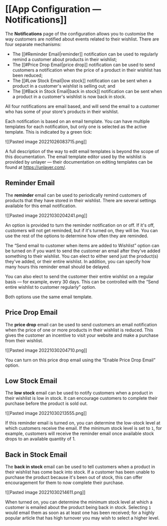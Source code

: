 # [[App Configuration — Notifications]]

The **Notifications** page of the configuration allows you to customise the way customers are notified about events related to their wishlist. There are four separate mechanisms:

- The [[#Reminder Email|reminder]] notification can be used to regularly remind a customer about products in their wishlist;
- The [[#Price Drop Email|price drop]] notification can be used to send customers a notification when the price of a product in their wishlist has been reduced;
- The [[#Low Stock Email|low stock]] notification can be sent when a product in a customer's wishlist is selling out; and
- The [[#Back in Stock Email|back in stock]] notification can be sent when a product in a customer's wishlist is now back in stock.

All four notifications are email based, and will send the email to a customer who has some of your store's products in their wishlist.

Each notification is based on an email template. You can have multiple templates for each notification, but only one is selected as the active template. This is indicated by a green tick:

![[Pasted image 20221026083715.png]]

A full description of the way to edit email templates is beyond the scope of this documentation. The email template editor used by the wishlist is provided by unlayer — their documentation on editing templates can be found at https://unlayer.com/.

## Reminder Email

The **reminder** email can be used to periodically remind customers of products that they have stored in their wishlist. There are several settings available for this email notification.

![[Pasted image 20221030204241.png]]

An option is provided to turn the reminder notification on or off. If it's off, customers will not get reminded, but if it's turned on, they will be. You can use the rest of the options to determine how often they are reminded.

The “Send email to customer when items are added to Wishlist” option can be turned on if you want to send the customer an email after they've added something to their wishlist. You can elect to either send just the product(s) they've added, or their entire wishlist. In addition, you can specify how many hours this reminder email should be delayed.

You can also elect to send the customer their entire wishlist on a regular basis — for example, every 30 days. This can be controlled with the “Send entire wishlist to customer regularly” option.

Both options use the same email template.

## Price Drop Email

The **price drop** email can be used to send customers an email notification when the price of one or more products in their wishlist is reduced. This gives the customer an incentive to visit your website and make a purchase from their wishlist.

![[Pasted image 20221030204710.png]]

You can turn on this price drop email using the “Enable Price Drop Email” option.

## Low Stock Email

The **low stock** email can be used to notify customers when a product in their wishlist is low in stock. It can encourage customers to complete their purchase before the product is sold out.

![[Pasted image 20221030213555.png]]

If this reminder email is turned on, you can determine the low-stock level at which customers receive the email. If the minimum stock level is set to `1`, for example, customers will receive the reminder email once available stock drops to an available quantity of 1.

## Back in Stock Email

The **back in stock** email can be used to tell customers when a product in their wishlist has come back into stock. If a customer has been unable to purchase the product because it's been out of stock, this can offer encouragement for them to now complete their purchase.

![[Pasted image 20221030214611.png]]

When turned on, you can determine the minimum stock level at which a customer is emailed about the product being back in stock. Selecting `1` would email them as soon as at least one has been received; for a highly popular article that has high turnover you may wish to select a higher level.